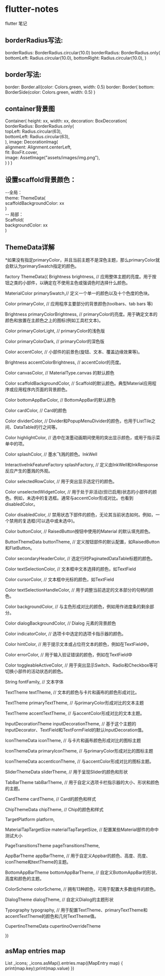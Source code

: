 # flutter-notes
flutter 笔记

## borderRadius写法:
  borderRadius: BorderRadius.circular(10.0)
  borderRadius: BorderRadius.only(
    bottomLeft: Radius.circular(10.0),
    bottomRight: Radius.circular(10.0),
  )
## border写法:
  border: Border.all(color: Colors.green, width: 0.5)
  border: Border(
    bottom: BorderSide(color: Colors.green, width: 0.5)
  )
## container背景图
  Container(
  height: xx,
  width: xx,
  decoration: BoxDecoration(  
    borderRadius: BorderRadius.only(  
      topLeft: Radius.circular(63),  
      bottomLeft: Radius.circular(63),  
    ),
    image: DecorationImag(  
      alignment: Alignment.centerLeft,  
      fit: BoxFit.cover,  
      image: AssetImage("assets/images/img.png"),  
    )
  )
)

## 设置scaffold背景颜色：
  --全局：  
    theme: ThemeData(  
    scaffoldBackgroundColor: xx  
    )  
  -- 局部：  
  Scaffold(  
    backgroundColor: xx  
  )
## ThemeData详解
*如果没有指定primaryColor，并且当前主题不是深色主题，那么primaryColor就会默认为primarySwatch指定的颜色。

factory ThemeData({
  Brightness brightness, // 应用整体主题的亮度。用于按钮之类的小部件，以确定在不使用主色或强调色时选择什么颜色。  
  
  MaterialColor primarySwatch,// 定义一个单一的颜色以及十个色度的色块。  
  
  Color primaryColor, // 应用程序主要部分的背景颜色(toolbars、tab bars 等)  
  
  Brightness primaryColorBrightness, // primaryColor的亮度。用于确定文本的颜色和放置在主颜色之上的图标(例如工具栏文本)。  
  
  Color primaryColorLight, // primaryColor的浅色版  
  
  Color primaryColorDark, // primaryColor的深色版  
  
  Color accentColor, // 小部件的前景色(旋钮、文本、覆盖边缘效果等)。  
  
  Brightness accentColorBrightness, // accentColor的亮度。  
  
  Color canvasColor, //  MaterialType.canvas 的默认颜色  
  
  Color scaffoldBackgroundColor, // Scaffold的默认颜色。典型Material应用程序或应用程序内页面的背景颜色。  
  
  Color bottomAppBarColor, // BottomAppBar的默认颜色  
  
  Color cardColor, // Card的颜色  
  
  Color dividerColor, // Divider和PopupMenuDivider的颜色，也用于ListTile之间、DataTable的行之间等。  
  
  Color highlightColor, // 选中在泼墨动画期间使用的突出显示颜色，或用于指示菜单中的项。  
  
  Color splashColor,  // 墨水飞溅的颜色。InkWell  
  
  InteractiveInkFeatureFactory splashFactory, // 定义由InkWell和InkResponse反应产生的墨溅的外观。  
  
  Color selectedRowColor, // 用于突出显示选定行的颜色。  
  
  Color unselectedWidgetColor, // 用于处于非活动(但已启用)状态的小部件的颜色。例如，未选中的复选框。通常与accentColor形成对比。也看到disabledColor。  
  
  Color disabledColor, // 禁用状态下部件的颜色，无论其当前状态如何。例如，一个禁用的复选框(可以选中或未选中)。  
  
  Color buttonColor, // RaisedButton按钮中使用的Material 的默认填充颜色。  
  
  ButtonThemeData buttonTheme, // 定义按钮部件的默认配置，如RaisedButton和FlatButton。  
  
  Color secondaryHeaderColor, // 选定行时PaginatedDataTable标题的颜色。  
  
  Color textSelectionColor, // 文本框中文本选择的颜色，如TextField  
  
  Color cursorColor, // 文本框中光标的颜色，如TextField  
  
  Color textSelectionHandleColor,  // 用于调整当前选定的文本部分的句柄的颜色。  
  
  Color backgroundColor, // 与主色形成对比的颜色，例如用作进度条的剩余部分。  
  
  Color dialogBackgroundColor, // Dialog 元素的背景颜色  
  
  Color indicatorColor, // 选项卡中选定的选项卡指示器的颜色。  
  
  Color hintColor, // 用于提示文本或占位符文本的颜色，例如在TextField中。  
  
  Color errorColor, // 用于输入验证错误的颜色，例如在TextField中  
  
  Color toggleableActiveColor, // 用于突出显示Switch、Radio和Checkbox等可切换小部件的活动状态的颜色。  
  
  String fontFamily, // 文本字体  
  
  TextTheme textTheme, // 文本的颜色与卡片和画布的颜色形成对比。  
  
  TextTheme primaryTextTheme, // 与primaryColor形成对比的文本主题  
  
  TextTheme accentTextTheme, // 与accentColor形成对比的文本主题。  
  
  InputDecorationTheme inputDecorationTheme, // 基于这个主题的 InputDecorator、TextField和TextFormField的默认InputDecoration值。  
  
  IconThemeData iconTheme, // 与卡片和画布颜色形成对比的图标主题   
  
  IconThemeData primaryIconTheme, // 与primaryColor形成对比的图标主题  
  
  IconThemeData accentIconTheme, // 与accentColor形成对比的图标主题。  
  
  SliderThemeData sliderTheme,  // 用于呈现Slider的颜色和形状  
  
  TabBarTheme tabBarTheme, // 用于自定义选项卡栏指示器的大小、形状和颜色的主题。  
  
  CardTheme cardTheme, // Card的颜色和样式  
   
  ChipThemeData chipTheme, // Chip的颜色和样式  
  
  TargetPlatform platform,   
  
  MaterialTapTargetSize materialTapTargetSize, // 配置某些Material部件的命中测试大小  
  
  PageTransitionsTheme pageTransitionsTheme,   
  
  AppBarTheme appBarTheme, // 用于自定义Appbar的颜色、高度、亮度、iconTheme和textTheme的主题。  
  
  BottomAppBarTheme bottomAppBarTheme, // 自定义BottomAppBar的形状、高度和颜色的主题。  
  
  ColorScheme colorScheme, // 拥有13种颜色，可用于配置大多数组件的颜色。  
  
  DialogTheme dialogTheme, // 自定义Dialog的主题形状  
  
  Typography typography, // 用于配置TextTheme、primaryTextTheme和accentTextTheme的颜色和几何TextTheme值。  
  
  CupertinoThemeData cupertinoOverrideTheme   
  
})
## asMap entries map
  List<dynamic> _icons;
  _icons.asMap().entries.map((MapEntry map) { print(map.key);print(map.value) })
